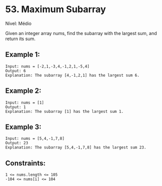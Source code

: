 # 53. Maximum Subarray
Nível: Médio

Given an integer array nums, find the 
subarray with the largest sum, and return its sum.

## Example 1:
```
Input: nums = [-2,1,-3,4,-1,2,1,-5,4]
Output: 6
Explanation: The subarray [4,-1,2,1] has the largest sum 6.
```

## Example 2:
```
Input: nums = [1]
Output: 1
Explanation: The subarray [1] has the largest sum 1.
```

## Example 3:
```
Input: nums = [5,4,-1,7,8]
Output: 23
Explanation: The subarray [5,4,-1,7,8] has the largest sum 23.
```

## Constraints:
```
1 <= nums.length <= 105
-104 <= nums[i] <= 104
```
 